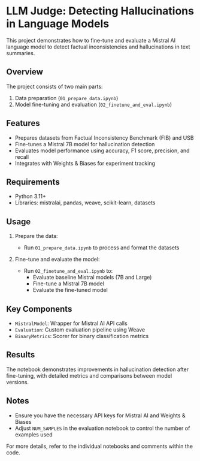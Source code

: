 # LLM Judge: Detecting Hallucinations in Language Models

This project demonstrates how to fine-tune and evaluate a Mistral AI language model to detect factual inconsistencies and hallucinations in text summaries.

## Overview

The project consists of two main parts:
1. Data preparation (`01_prepare_data.ipynb`)
2. Model fine-tuning and evaluation (`02_finetune_and_eval.ipynb`)

## Features

- Prepares datasets from Factual Inconsistency Benchmark (FIB) and USB
- Fine-tunes a Mistral 7B model for hallucination detection
- Evaluates model performance using accuracy, F1 score, precision, and recall
- Integrates with Weights & Biases for experiment tracking

## Requirements

- Python 3.11+
- Libraries: mistralai, pandas, weave, scikit-learn, datasets

## Usage

1. Prepare the data:
   - Run `01_prepare_data.ipynb` to process and format the datasets

2. Fine-tune and evaluate the model:
   - Run `02_finetune_and_eval.ipynb` to:
     - Evaluate baseline Mistral models (7B and Large)
     - Fine-tune a Mistral 7B model
     - Evaluate the fine-tuned model

## Key Components

- `MistralModel`: Wrapper for Mistral AI API calls
- `Evaluation`: Custom evaluation pipeline using Weave
- `BinaryMetrics`: Scorer for binary classification metrics

## Results

The notebook demonstrates improvements in hallucination detection after fine-tuning, with detailed metrics and comparisons between model versions.

## Notes

- Ensure you have the necessary API keys for Mistral AI and Weights & Biases
- Adjust `NUM_SAMPLES` in the evaluation notebook to control the number of examples used

For more details, refer to the individual notebooks and comments within the code.